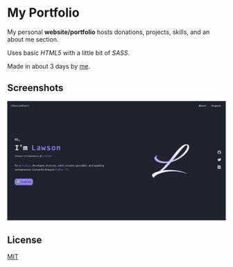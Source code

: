 # My Portfolio



My personal **website/portfolio** hosts donations, projects, skills, and an about me section.

Uses basic *HTML5* with a little bit of *SASS*.

Made in about 3 days by [me](https://lawsonhart.me).




## Screenshots

![Picture](https://github.com/oyuh/my-portfolio/blob/master/img/previews/my-portfolio-preview.PNG?raw=true)




## License

[MIT](https://choosealicense.com/licenses/mit/)
